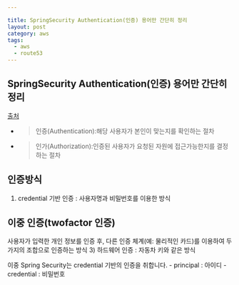 ```yaml
---

title: SpringSecurity Authentication(인증) 용어만 간단히 정리
layout: post 
category: aws 
tags: 
  - aws
  - route53
---
```


SpringSecurity Authentication(인증) 용어만 간단히 정리
---------------------------------------------

[출처](http://flyburi.com/584)

- > 인증(Authentication):해당 사용자가 본인이 맞는지를 확인하는 절차

- > 인가(Authorization):인증된 사용자가 요청된 자원에 접근가능한지를 결정하는 절차


## 인증방식 
1) credential 기반 인증 : 사용자명과 비밀번호를 이용한 방식

## 이중 인증(twofactor 인증)
사용자가 입력한 개인 정보를 인증 후, 다른 인증 체계(예: 물리적인 카드)를 이용하여 두가지의 조합으로 인증하는 방식 3) 하드웨어 인증 : 자동차 키와 같은 방식

이중 Spring Security는 credential 기반의 인증을 취합니다. - principal : 아이디 - credential : 비밀번호